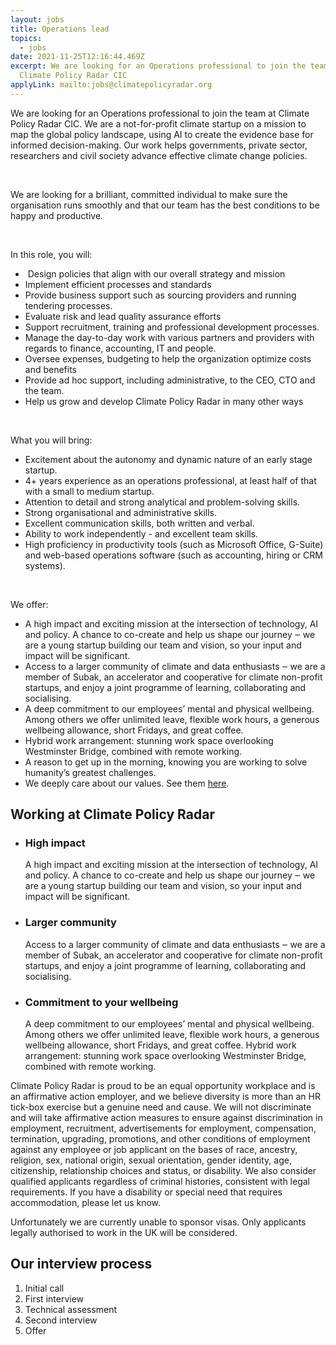 ```yaml
---
layout: jobs
title: Operations lead
topics:
  - jobs
date: 2021-11-25T12:16:44.469Z
excerpt: We are looking for an Operations professional to join the team at
  Climate Policy Radar CIC
applyLink: mailto:jobs@climatepolicyradar.org
---
```

<!--StartFragment-->

We are looking for an Operations professional to join the team at Climate Policy Radar CIC. We are a not-for-profit climate startup on a mission to map the global policy landscape, using AI to create the evidence base for informed decision-making. Our work helps governments, private sector, researchers and civil society advance effective climate change policies.

 

We are looking for a brilliant, committed individual to make sure the organisation runs smoothly and that our team has the best conditions to be happy and productive. 

 

In this role, you will:

*  Design policies that align with our overall strategy and mission
* Implement efficient processes and standards
* Provide business support such as sourcing providers and running tendering processes.
* Evaluate risk and lead quality assurance efforts
* Support recruitment, training and professional development processes.
* Manage the day-to-day work with various partners and providers with regards to finance, accounting, IT and people.
* Oversee expenses, budgeting to help the organization optimize costs and benefits
* Provide ad hoc support, including administrative, to the CEO, CTO and the team.
* Help us grow and develop Climate Policy Radar in many other ways 

 

What you will bring: 

* Excitement about the autonomy and dynamic nature of an early stage startup.
* 4+ years experience as an operations professional, at least half of that with a small to medium startup.
* Attention to detail and strong analytical and problem-solving skills.
* Strong organisational and administrative skills.
* Excellent communication skills, both written and verbal.
* Ability to work independently - and excellent team skills. 
* High proficiency in productivity tools (such as Microsoft Office, G-Suite) and web-based operations software (such as accounting, hiring or CRM systems).

 

We offer:

* A high impact and exciting mission at the intersection of technology, AI and policy. A chance to co-create and help us shape our journey ‒ we are a young startup building our team and vision, so your input and impact will be significant.
* Access to a larger community of climate and data enthusiasts ‒ we are a member of Subak, an accelerator and cooperative for climate non-profit startups, and enjoy a joint programme of learning, collaborating and socialising.
* A deep commitment to our employees’ mental and physical wellbeing. Among others we offer unlimited leave, flexible work hours, a generous wellbeing allowance, short Fridays, and great coffee.
* Hybrid work arrangement: stunning work space overlooking Westminster Bridge, combined with remote working.
* A reason to get up in the morning, knowing you are working to solve humanity’s greatest challenges.
* We deeply care about our values. See them [here](https://climatepolicyradar.org/about#values).

<!--EndFragment-->

<!--StartFragment-->

## Working at Climate Policy Radar

* ### High impact

  A high impact and exciting mission at the intersection of technology, AI and policy. A chance to co-create and help us shape our journey ‒ we are a young startup building our team and vision, so your input and impact will be significant.
* ### Larger community

  Access to a larger community of climate and data enthusiasts ‒ we are a member of Subak, an accelerator and cooperative for climate non-profit startups, and enjoy a joint programme of learning, collaborating and socialising.
* ### Commitment to your wellbeing

  A deep commitment to our employees’ mental and physical wellbeing. Among others we offer unlimited leave, flexible work hours, a generous wellbeing allowance, short Fridays, and great coffee. Hybrid work arrangement: stunning work space overlooking Westminster Bridge, combined with remote working.

Climate Policy Radar is proud to be an equal opportunity workplace and is an affirmative action employer, and we believe diversity is more than an HR tick-box exercise but a genuine need and cause. We will not discriminate and will take affirmative action measures to ensure against discrimination in employment, recruitment, advertisements for employment, compensation, termination, upgrading, promotions, and other conditions of employment against any employee or job applicant on the bases of race, ancestry, religion, sex, national origin, sexual orientation, gender identity, age, citizenship, relationship choices and status, or disability. We also consider qualified applicants regardless of criminal histories, consistent with legal requirements. If you have a disability or special need that requires accommodation, please let us know.

Unfortunately we are currently unable to sponsor visas. Only applicants legally authorised to work in the UK will be considered.

## Our interview process

1. Initial call
2. First interview
3. Technical assessment
4. Second interview
5. Offer

<!--EndFragment-->